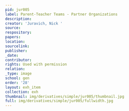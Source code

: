 ```yaml
---
pid: jur005
label: Parent-Teacher Teams - Partner Organizations
description:
creator: 'Juravich, Nick '
source:
respository:
papers:
location:
sourcelink:
publisher:
_date:
contributor:
rights: Used with permission
relation:
_type: image
school: gen
order: '28'
layout: exh_item
collection: exh
thumbnail: img/derivatives/simple/jur005/thumbnail.jpg
full: img/derivatives/simple/jur005/fullwidth.jpg
---
```

